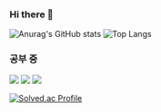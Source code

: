 ### Hi there 👋
![Anurag's GitHub stats](https://github-readme-stats.vercel.app/api?username=thisisjueon&show_icons=true&theme=radical)
![Top Langs](https://github-readme-stats.vercel.app/api/top-langs/?username=thisisjueon&layout=compact)

### 공부 중
<img src="https://img.shields.io/badge/python-3776AB?style=for-the-badge&logo=python&logoColor=white"> <img src="https://img.shields.io/badge/R-%23276DC3?style=for-the-badge&logo=r&logoColor=white">
<img src="https://img.shields.io/badge/C++-00599C?style=for-the-badge&logo=C%2B%2B&logoColor=white">

<!--
**thisisjueon/thisisjueon** is a ✨ _special_ ✨ repository because its `README.md` (this file) appears on your GitHub profile.

Here are some ideas to get you started:

- 🔭 I’m currently working on ...
- 🌱 I’m currently learning ...
- 👯 I’m looking to collaborate on ...
- 🤔 I’m looking for help with ...
- 💬 Ask me about ...
- 📫 How to reach me: ...
- 😄 Pronouns: ...
- ⚡ Fun fact: ...
-->
[![Solved.ac Profile](http://mazassumnida.wtf/api/v2/generate_badge?boj=thisisjueon)](https://solved.ac/thisisjueon/)
